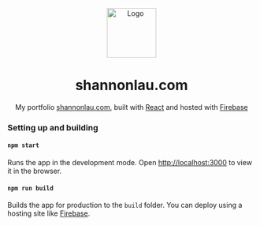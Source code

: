 <div align="center">
  <img alt="Logo" src=https://ftp.jfag.in/0:/icons/b.w.png" width="100" />
</div>
<h1 align="center">
  shannonlau.com
</h1>

<p align="center">
  My portfolio <a href="https://balaji.work" target="_blank">shannonlau.com</a>, built with <a href="https://reactjs.org/" target="_blank">React</a> and hosted with <a href="https://firebase.google.com/" target="_blank">Firebase</a>
</p>

### Setting up and building

#### `npm start`

Runs the app in the development mode. Open [http://localhost:3000](http://localhost:3000) to view it in the browser.

#### `npm run build`

Builds the app for production to the `build` folder. You can deploy using a hosting site like <a href="https://firebase.google.com/" target="_blank">Firebase</a>.
